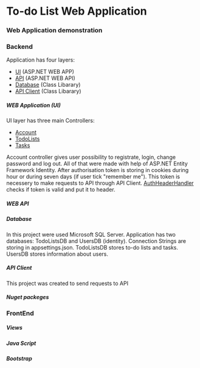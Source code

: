 # To-do List Web Application

### Web Application demonstration

### Backend

Application has four layers:
- [UI](./TodoListApp.WebApp) (ASP.NET WEB APP)
- [API](./TodoListApp.WebApi) (ASP.NET WEB API)
- [Database](./TodoListApp.Database) (Class Libarary)
- [API Client](./TodoListApp.ApiClient) (Class Libarary)

##### WEB Application (UI)
UI layer has three main Controllers:
- [Account](./TodoListApp.WebApp/Controllers/AccountController.cs)
- [TodoLists](./TodoListApp.WebApp/Controllers/TodoListsController.cs)
- [Tasks](./TodoListApp.WebApp/Controllers/TasksController.cs)

Account controller gives user possibility to registrate, login, change password and log out. All of that were made with help of ASP.NET Entity Framework Identity. After authorisation token is storing in cookies during hour or during seven days (if user tick "remember me"). This token is necessery to make requests to API through API Client. [AuthHeaderHandler](./TodoListApp.WebApp/Handlers/AuthHeaderHandler.cs) checks if token is valid and put it to header. 

##### WEB API

##### Database
In this project were used Microsoft SQL Server. Application has two databases: TodoListsDB and UsersDB (identity). Connection Strings are storing in appsettings.json.
TodoListsDB stores to-do lists and tasks. UsersDB stores information about users.

##### API Client
This project was created to send requests to API

##### Nuget packeges

### FrontEnd

##### Views

##### Java Script

##### Bootstrap

